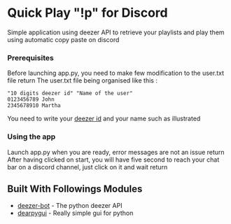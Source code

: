 # Quick Play "!p" for Discord

Simple application using deezer API to retrieve your playlists and play them using automatic copy paste on discord

### Prerequisites

Before launching app.py, you need to make few modification to the user.txt file   return
The user.txt file being organised like this :

```
"10 digits deezer id" "Name of the user"
0123456789 John
2345678910 Martha
```
You need to write your [deezer id](https://support.deezer.com/hc/fr/articles/115004530369-Comment-trouver-mon-identifiant-Deezer) and your name such as illustrated


### Using the app

Launch app.py when you are ready, error messages are not an issue   return
After having clicked on start, you will have five second to reach your chat bar on a discord channel, just click on it and wait   return

## Built With Followings Modules

* [deezer-bot](http://www.dropwizard.io/1.0.2/docs/) - The python deezer API
* [dearpygui](https://maven.apache.org/) - Really simple gui for python
